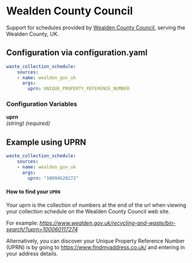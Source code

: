 # Wealden County Council

Support for schedules provided by [Wealden County Council](https://www.wealden.gov.uk/), serving the Wealden County, UK.

## Configuration via configuration.yaml

```yaml
waste_collection_schedule:
    sources:
    - name: wealden_gov_uk
      args:
        uprn: UNIQUE_PROPERTY_REFERENCE_NUMBER
```

### Configuration Variables

**uprn**<br>
*(string) (required)*


## Example using UPRN
```yaml
waste_collection_schedule:
    sources:
    - name: wealden_gov_uk
      args:
        uprn: "10094620272"
```


#### How to find your `UPRN`
Your uprn is the collection of numbers at the end of the url when viewing your collection schedule on the Wealden County Council web site.

For example:  _https://www.wealden.gov.uk/recycling-and-waste/bin-search/?uprn=100060117274_

Alternatively, you can discover your Unique Property Reference Number (UPRN) is by going to https://www.findmyaddress.co.uk/ and entering in your address details.



